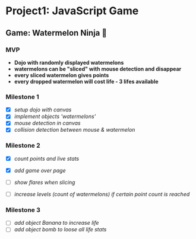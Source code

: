 # Project1: JavaScript Game

## Game: Watermelon Ninja :watermelon:

### MVP
- **Dojo with randomly displayed watermelons**
- **watermelons can be "sliced" with mouse detection and disappear**
- **every sliced watermelon gives points**
- **every dropped watermelon will cost life - 3 lifes available**

### Milestone 1
- [x] *setup dojo with canvas*
- [x] *implement objects 'watermelons'*
- [x] *mouse detection in canvas*
- [x] *collision detection between mouse & watermelon*

### Milestone 2
- [x] *count points and live stats*
- [x] *add game over page*
- [ ] *show flares when slicing*
- [ ] *increase levels (count of watermelons) if certain point count is reached*


### Milestone 3
- [ ] *add object Banana to increase life*
- [ ] *add object bomb to loose all life stats*